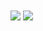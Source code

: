 <span>
  <img align="center" src="https://github-readme-stats.vercel.app/api?username=HazyAlex&hide=contribs&line_height=26&count_private=true&show_icons=true&theme=dracula&custom_title=HazyAlex's%20Stats" />
</span>
<span>
  <img align="center" src="https://github-readme-stats.vercel.app/api/top-langs/?username=HazyAlex&hide_title=true&count_private=true&hide=Vim%20script,Emacs%20Lisp,tsql&theme=dracula" />
</span>

